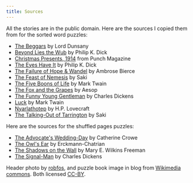 ```yaml
---
title: Sources
---
```


All the stories are in the public domain. Here are the sources I copied them
from for the sorted word puzzles:

* [The Beggars] by Lord Dunsany
* [Beyond Lies the Wub] by Philip K. Dick
* [Christmas Presents, 1914] from Punch Magazine
* [The Eyes Have It] by Philip K. Dick
* [The Failure of Hope & Wandel] by Ambrose Bierce
* [The Feast of Nemesis] by Saki
* [The Five Boons of Life] by Mark Twain
* [The Fox and the Grapes] by Aesop
* [The Funny Young Gentleman] by Charles Dickens
* [Luck] by Mark Twain
* [Nyarlathotep] by H.P. Lovecraft
* [The Talking-Out of Tarrington] by Saki

Here are the sources for the shuffled pages puzzles:
* [The Advocate's Wedding-Day] by Catherine Crowe
* [The Owl's Ear] by Erckmann-Chatrian
* [The Shadows on the Wall] by Mary E. Wilkins Freeman 
* [The Signal-Man] by Charles Dickens

Header photo by [robfos], and puzzle book image in blog from
[Wikimedia commons]. Both licensed [CC-BY].

[The Beggars]: https://www.gutenberg.org/cache/epub/57277/pg57277-images.html#Page_138
[Beyond Lies the Wub]: https://www.gutenberg.org/cache/epub/28554/pg28554-images.html
[The Eyes Have It]: https://www.gutenberg.org/cache/epub/31516/pg31516-images.html
[The Failure of Hope & Wandel]: https://www.gutenberg.org/cache/epub/15599/pg15599-images.html#THE_FAILURE_OF_HOPE_WANDEL
[The Fox and the Grapes]: https://www.gutenberg.org/cache/epub/28/pg28-images.html#chap31
[The Funny Young Gentleman]: https://www.gutenberg.org/cache/epub/882/pg882-images.html
[Nyarlathotep]: https://www.gutenberg.org/cache/epub/30637/pg30637-images.html#Page_128
[Christmas Presents, 1914]: https://www.gutenberg.org/cache/epub/29652/pg29652-images.html
[The Feast of Nemesis]: https://www.libraryofshortstories.com/onlinereader/the-feast-of-nemesis
[The Five Boons of Life]: https://www.gutenberg.org/cache/epub/142/pg142-images.html#link2H_4_0031
[The Talking-Out of Tarrington]: https://www.gutenberg.org/cache/epub/3688/pg3688-images.html#talkingout
[Luck]: https://www.libraryofshortstories.com/onlinereader/luck

[The Advocate's Wedding-Day]: https://www.gutenberg.org/cache/epub/16405/pg16405-images.html#page_190
[The Owl's Ear]: https://www.gutenberg.org/cache/epub/12758/pg12758-images.html#ear
[The Shadows on the Wall]: https://www.gutenberg.org/cache/epub/15143/pg15143-images.html#Shadows
[The Signal-Man]: https://www.gutenberg.org/cache/epub/16405/pg16405-images.html#page_109

[CC-BY]: https://creativecommons.org/licenses/by/2.0/
[robfos]: https://flic.kr/p/dfmtLi
[Wikimedia commons]: https://commons.wikimedia.org/wiki/File:Golden_puzzle_book%2Bbookscript.svg
